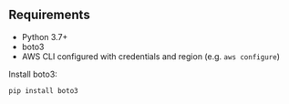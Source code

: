 ## Requirements
- Python 3.7+
- boto3
- AWS CLI configured with credentials and region (e.g. `aws configure`)

Install boto3:
```bash
pip install boto3
